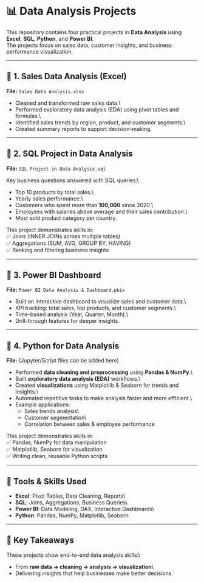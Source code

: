 # 📊 Data Analysis Projects

This repository contains four practical projects in **Data Analysis**
using **Excel**, **SQL**, **Python**, and **Power BI**.\
The projects focus on sales data, customer insights, and business
performance visualization.

------------------------------------------------------------------------

## 🔹 1. Sales Data Analysis (Excel)

**File:** `Sales Data Analysis.xlsx`

-   Cleaned and transformed raw sales data.\
-   Performed exploratory data analysis (EDA) using pivot tables and
    formulas.\
-   Identified sales trends by region, product, and customer segments.\
-   Created summary reports to support decision-making.

------------------------------------------------------------------------

## 🔹 2. SQL Project in Data Analysis

**File:** `SQL Project in Data Analysis.sql`

Key business questions answered with SQL queries:\
- Top 10 products by total sales.\
- Yearly sales performance.\
- Customers who spent more than **100,000** since 2020.\
- Employees with salaries above average and their sales contribution.\
- Most sold product category per country.

This project demonstrates skills in:\
✅ Joins (INNER JOINs across multiple tables)\
✅ Aggregations (SUM, AVG, GROUP BY, HAVING)\
✅ Ranking and filtering business insights

------------------------------------------------------------------------

## 🔹 3. Power BI Dashboard

**File:** `Power BI Data Analysis & Dashboard.pbix`

-   Built an interactive dashboard to visualize sales and customer
    data.\
-   KPI tracking: total sales, top products, and customer segments.\
-   Time-based analysis (Year, Quarter, Month).\
-   Drill-through features for deeper insights.

------------------------------------------------------------------------

## 🔹 4. Python for Data Analysis

**File:** (Jupyter/Script files can be added here)

-   Performed **data cleaning and preprocessing** using **Pandas &
    NumPy**.\
-   Built **exploratory data analysis (EDA)** workflows.\
-   Created **visualizations** using Matplotlib & Seaborn for trends and
    insights.\
-   Automated repetitive tasks to make analysis faster and more
    efficient.\
-   Example applications:
    -   Sales trends analysis\
    -   Customer segmentation\
    -   Correlation between sales & employee performance

This project demonstrates skills in:\
✅ Pandas, NumPy for data manipulation\
✅ Matplotlib, Seaborn for visualization\
✅ Writing clean, reusable Python scripts

------------------------------------------------------------------------

## 🚀 Tools & Skills Used

-   **Excel**: Pivot Tables, Data Cleaning, Reports\
-   **SQL**: Joins, Aggregations, Business Queries\
-   **Power BI**: Data Modeling, DAX, Interactive Dashboards\
-   **Python**: Pandas, NumPy, Matplotlib, Seaborn

------------------------------------------------------------------------

## 📌 Key Takeaways

These projects show end-to-end data analysis skills:\
- From **raw data → cleaning → analysis → visualization**\
- Delivering insights that help businesses make better decisions.
